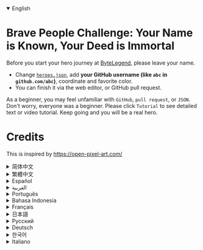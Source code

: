 <details open='true'>
<summary>English</summary>

# Brave People Challenge: Your Name is Known, Your Deed is Immortal

Before you start your hero journey at [ByteLegend](https://bytelegend.com), please leave your name.

- Change [`heroes.json`](https://github.com/ByteLegendQuest/remember-brave-people/blob/main/heroes.json), add **your GitHub username (like `abc` in `github.com/abc`)**, coordinate and favorite color.
- You can finish it via the web editor, or GitHub pull request.

As a beginner, you may feel unfamiliar with `GitHub`, `pull request`, or `JSON`.
Don't worry, everyone was a beginner. Please click `Tutorial` to see detailed
text or video tutorial. Keep going and you will be a real hero.

# Credits

This is inspired by https://open-pixel-art.com/
</details>
<details>
<summary>简体中文</summary>

# 勇士挑战：你的名字镌刻此处，你的功绩永世长存

在开始[字节传说](https://bytelegend.com)的英雄旅程之前，请留下你的名字。

- 修改[`heroes.json`](https://github.com/ByteLegendQuest/remember-brave-people/blob/main/heroes.json)，在里面加入你的**GitHub注册用户名(如`github.com/abc`里面的`abc`)**，坐标和喜欢的颜色。
- 你可以通过网页编辑器，或者GitHub pull request完成挑战。

作为初学者，您可能对`GitHub`, `pull request`, `JSON`这些概念十分陌生。没关系，每个人都曾是初学者。
请点击左侧的`教程`查看详细的文字或视频教程。坚持下去，你会成为真正的英雄。

# 致谢

本项目受 https://open-pixel-art.com/ 启发。
</details>
<details>
<summary>繁體中文</summary>

<h1>勇敢的人挑戰：你的名字是已知的，你的行為是不朽的</h1><p><a href="https://bytelegend.com" target="_blank">在字節傳奇</a>開始你的英雄之旅之前，請留下你的名字。</p><ul><li>更改<a href="https://github.com/ByteLegendQuest/remember-brave-people/blob/main/heroes.json" target="_blank"><code class="notranslate">heroes.json</code></a> ，添加<strong>您的 GitHub 用戶名（如<code class="notranslate">github.com/abc</code> <code class="notranslate">abc</code> ）</strong> ，坐標和喜歡的顏色。</li><li>您可以通過 Web 編輯器或 GitHub 拉取請求完成它。</li></ul><p>作為初學者，您可能對<code class="notranslate">GitHub</code> 、 <code class="notranslate">pull request</code>或<code class="notranslate">JSON</code>感到陌生。別擔心，每個人都是初學者。請點擊<code class="notranslate">Tutorial</code>查看詳細的文字或視頻教程。繼續前進，您將成為真正的英雄。</p><h1>學分</h1><p>這是受 https://open-pixel-art.com/ 啟發</p></details>
<details>
<summary>Español</summary>

<h1>Desafío de personas valientes: su nombre es conocido, su acción es inmortal</h1><p> Antes de comenzar su viaje de héroe en <a href="https://bytelegend.com" target="_blank">ByteLegend</a> , deje su nombre.</p><ul><li> Cambie <a href="https://github.com/ByteLegendQuest/remember-brave-people/blob/main/heroes.json" target="_blank"><code class="notranslate">heroes.json</code></a> , agregue <strong>su nombre de usuario de GitHub (como <code class="notranslate">abc</code> en <code class="notranslate">github.com/abc</code> )</strong> , coordine y color favorito.</li><li> Puede finalizarlo a través del editor web o la solicitud de extracción de GitHub.</li></ul><p> Como principiante, es posible que no se sienta familiarizado con <code class="notranslate">GitHub</code> , <code class="notranslate">pull request</code> o <code class="notranslate">JSON</code> . No se preocupe, todo el mundo era principiante. Haga clic en <code class="notranslate">Tutorial</code> para ver el texto detallado o el video tutorial. Sigue adelante y serás un verdadero héroe.</p><h1> Creditos</h1><p> Esto está inspirado en https://open-pixel-art.com/</p></details>
<details>
<summary>العربية</summary>

<h1 style=";text-align:right;direction:rtl">تحدي الأشخاص الشجعان: اسمك معروف ، فعلك خالد</h1><p style=";text-align:right;direction:rtl"> قبل أن تبدأ رحلتك البطل في <a href="https://bytelegend.com" target="_blank">ByteLegend</a> ، يرجى ترك اسمك.</p><ul style=";text-align:right;direction:rtl"><li style=";text-align:right;direction:rtl"> قم بتغيير <a href="https://github.com/ByteLegendQuest/remember-brave-people/blob/main/heroes.json" target="_blank"><code class="notranslate">heroes.json</code></a> ، وأضف <strong>اسم مستخدم GitHub الخاص بك (مثل <code class="notranslate">abc</code> في <code class="notranslate">github.com/abc</code> )</strong> ، وقم بالتنسيق واللون المفضل.</li><li style=";text-align:right;direction:rtl"> يمكنك الانتهاء منه عبر محرر الويب ، أو طلب سحب GitHub.</li></ul><p style=";text-align:right;direction:rtl"> كمبتدئ ، قد تشعر بأنك غير معتاد على <code class="notranslate">GitHub</code> أو <code class="notranslate">pull request</code> أو <code class="notranslate">JSON</code> . لا تقلق ، كان الجميع مبتدئين. الرجاء النقر فوق <code class="notranslate">Tutorial</code> لمشاهدة نص مفصل أو فيديو تعليمي. استمر وستكون بطلا حقيقيا.</p><h1 style=";text-align:right;direction:rtl"> الاعتمادات</h1><p style=";text-align:right;direction:rtl"> هذا مستوحى من https://open-pixel-art.com/</p></details>
<details>
<summary>Português</summary>

<h1>Desafio de Brave People: Seu nome é conhecido, sua ação é imortal</h1><p> Antes de iniciar sua jornada de herói em <a href="https://bytelegend.com" target="_blank">ByteLegend</a> , por favor, deixe seu nome.</p><ul><li> Altere <a href="https://github.com/ByteLegendQuest/remember-brave-people/blob/main/heroes.json" target="_blank"><code class="notranslate">heroes.json</code></a> , adicione <strong>seu nome de usuário GitHub (como <code class="notranslate">abc</code> em <code class="notranslate">github.com/abc</code> )</strong> , coordene e cor favorita.</li><li> Você pode finalizá-lo por meio do editor da web ou da solicitação de pull do GitHub.</li></ul><p> Como um iniciante, você pode não estar familiarizado com <code class="notranslate">GitHub</code> , <code class="notranslate">pull request</code> ou <code class="notranslate">JSON</code> . Não se preocupe, todo mundo era iniciante. Clique em <code class="notranslate">Tutorial</code> para ver o texto detalhado ou o tutorial em vídeo. Continue e você será um verdadeiro herói.</p><h1> Créditos</h1><p> Isso é inspirado em https://open-pixel-art.com/</p></details>
<details>
<summary>Bahasa Indonesia</summary>

<h1>Tantangan Orang Berani: Nama Anda Dikenal, Perbuatan Anda Abadi</h1><p> Sebelum Anda memulai perjalanan pahlawan Anda di <a href="https://bytelegend.com" target="_blank">ByteLegend</a> , silakan tinggalkan nama Anda.</p><ul><li> Ubah <a href="https://github.com/ByteLegendQuest/remember-brave-people/blob/main/heroes.json" target="_blank"><code class="notranslate">heroes.json</code></a> , tambahkan <strong>nama pengguna GitHub Anda (seperti <code class="notranslate">abc</code> di <code class="notranslate">github.com/abc</code> )</strong> , koordinat dan warna favorit.</li><li> Anda dapat menyelesaikannya melalui editor web, atau permintaan tarik GitHub.</li></ul><p> Sebagai pemula, Anda mungkin merasa asing dengan <code class="notranslate">GitHub</code> , <code class="notranslate">pull request</code> , atau <code class="notranslate">JSON</code> . Jangan khawatir, semua orang adalah pemula. Silahkan klik <code class="notranslate">Tutorial</code> untuk melihat teks atau video tutorial secara detail. Teruskan dan Anda akan menjadi pahlawan sejati.</p><h1> kredit</h1><p> Ini terinspirasi oleh https://open-pixel-art.com/</p></details>
<details>
<summary>Français</summary>

<h1>Brave People Challenge : votre nom est connu, votre action est immortelle</h1><p> Avant de commencer votre <a href="https://bytelegend.com" target="_blank">aventure de</a> héros chez ByteLegend, veuillez laisser votre nom.</p><ul><li> Changez <a href="https://github.com/ByteLegendQuest/remember-brave-people/blob/main/heroes.json" target="_blank"><code class="notranslate">heroes.json</code></a> , ajoutez <strong>votre nom d&#39;utilisateur GitHub (comme <code class="notranslate">abc</code> dans <code class="notranslate">github.com/abc</code> )</strong> , coordonnez et couleur préférée.</li><li> Vous pouvez le terminer via l&#39;éditeur Web ou la demande d&#39;extraction GitHub.</li></ul><p> En tant que débutant, vous ne vous sentirez peut-être pas familier avec <code class="notranslate">GitHub</code> , <code class="notranslate">pull request</code> ou <code class="notranslate">JSON</code> . Ne vous inquiétez pas, tout le monde était débutant. Veuillez cliquer sur <code class="notranslate">Tutorial</code> pour voir un texte détaillé ou un tutoriel vidéo. Continuez et vous serez un vrai héros.</p><h1> Crédits</h1><p> Ceci est inspiré de https://open-pixel-art.com/</p></details>
<details>
<summary>日本語</summary>

<h1>勇敢な人々の挑戦：あなたの名前は知られています、あなたの行為は不滅です</h1><p><a href="https://bytelegend.com" target="_blank">ByteLegend</a>でヒーローの旅を始める前に、名前を残してください。</p><ul><li> <a href="https://github.com/ByteLegendQuest/remember-brave-people/blob/main/heroes.json" target="_blank"><code class="notranslate">heroes.json</code></a>変更し<strong>、GitHubユーザー名（ <code class="notranslate">github.com/abc</code> <code class="notranslate">abc</code>など）</strong> 、座標、お気に入りの色を追加します。</li><li> WebエディターまたはGitHubプルリクエストを介して終了できます。</li></ul><p> <code class="notranslate">GitHub</code> 、 <code class="notranslate">pull request</code> 、または<code class="notranslate">JSON</code>慣れていないように感じるかもしれません。心配しないでください、誰もが初心者でした。詳細なテキストまたはビデオチュートリアルを表示するには、 <code class="notranslate">Tutorial</code> ]をクリックしてください。続ければ、あなたは本当のヒーローになります。</p><h1>クレジット</h1><p>これはhttps://open-pixel-art.com/に触発されています</p></details>
<details>
<summary>Русский</summary>

<h1>Вызов отважных людей: ваше имя известно, ваш поступок бессмертен</h1><p> Прежде чем вы начнете свое путешествие по герою в <a href="https://bytelegend.com" target="_blank">ByteLegend</a> , пожалуйста, оставьте свое имя.</p><ul><li> Измените <a href="https://github.com/ByteLegendQuest/remember-brave-people/blob/main/heroes.json" target="_blank"><code class="notranslate">heroes.json</code></a> , добавьте <strong>свое имя пользователя GitHub (например, <code class="notranslate">abc</code> в <code class="notranslate">github.com/abc</code> )</strong> , координаты и любимый цвет.</li><li> Вы можете завершить его через веб-редактор или запрос на перенос на GitHub.</li></ul><p> Как новичок, вы можете почувствовать себя незнакомым с <code class="notranslate">GitHub</code> , <code class="notranslate">pull request</code> <code class="notranslate">JSON</code> или JSON. Не волнуйтесь, все были новичками. Нажмите « <code class="notranslate">Tutorial</code> чтобы просмотреть подробный текст или видео-руководство. Продолжай, и ты станешь настоящим героем.</p><h1> Кредиты</h1><p> Это вдохновлено https://open-pixel-art.com/</p></details>
<details>
<summary>Deutsch</summary>

<h1>Brave People Challenge: Dein Name ist bekannt, deine Tat ist unsterblich</h1><p> Bevor Sie Ihre Heldenreise bei <a href="https://bytelegend.com" target="_blank">ByteLegend beginnen</a> , hinterlassen Sie bitte Ihren Namen.</p><ul><li> Ändern Sie <a href="https://github.com/ByteLegendQuest/remember-brave-people/blob/main/heroes.json" target="_blank"><code class="notranslate">heroes.json</code></a> , fügen Sie <strong>Ihren GitHub-Benutzernamen hinzu (wie <code class="notranslate">abc</code> in <code class="notranslate">github.com/abc</code> )</strong> , koordinieren Sie und Ihre Lieblingsfarbe.</li><li> Sie können es über den Webeditor oder einen GitHub-Pull-Request abschließen.</li></ul><p> Als Anfänger fühlen Sie sich möglicherweise mit <code class="notranslate">GitHub</code> , <code class="notranslate">pull request</code> oder <code class="notranslate">JSON</code> nicht vertraut. Keine Sorge, alle waren Anfänger. Klicken Sie auf <code class="notranslate">Tutorial</code> , um detaillierte Text- oder Video-Tutorials anzuzeigen. Mach weiter so und du wirst ein echter Held.</p><h1> Credits</h1><p> Dies ist inspiriert von https://open-pixel-art.com/</p></details>
<details>
<summary>한국어</summary>

<h1>용감한 사람들 챌린지: 당신의 이름은 알려져 있고, 당신의 행위는 영원합니다</h1><p> <a href="https://bytelegend.com" target="_blank">ByteLegend</a> 에서 영웅의 여정을 시작하기 전에 이름을 남겨주세요.</p><ul><li> <a href="https://github.com/ByteLegendQuest/remember-brave-people/blob/main/heroes.json" target="_blank"><code class="notranslate">heroes.json</code></a> 변경하고 <strong>GitHub 사용자 이름(예: <code class="notranslate">github.com/abc</code> <code class="notranslate">abc</code> )</strong> , 좌표 및 좋아하는 색상을 추가합니다.</li><li> 웹 편집기 또는 GitHub pull 요청을 통해 완료할 수 있습니다.</li></ul><p> <code class="notranslate">GitHub</code> , <code class="notranslate">pull request</code> 또는 <code class="notranslate">JSON</code> 익숙하지 않을 수 있습니다. 걱정 마세요. 모두가 초보자였습니다. 자세한 텍스트 또는 비디오 <code class="notranslate">Tutorial</code> 를 보려면 자습서를 클릭하십시오. 계속하면 진정한 영웅이 될 것입니다.</p><h1> 크레딧</h1><p> 이것은 https://open-pixel-art.com/에서 영감을 받았습니다.</p></details>
<details>
<summary>Italiano</summary>

<h1>Sfida delle persone coraggiose: il tuo nome è noto, la tua azione è immortale</h1><p> Prima di iniziare il tuo viaggio da eroe su <a href="https://bytelegend.com" target="_blank">ByteLegend</a> , lascia il tuo nome.</p><ul><li> Cambia <a href="https://github.com/ByteLegendQuest/remember-brave-people/blob/main/heroes.json" target="_blank"><code class="notranslate">heroes.json</code></a> , aggiungi il <strong>tuo nome utente GitHub (come <code class="notranslate">abc</code> in <code class="notranslate">github.com/abc</code> )</strong> , coordinate e colore preferito.</li><li> Puoi completarlo tramite l&#39;editor web o la richiesta pull di GitHub.</li></ul><p> Come principiante, potresti non avere familiarità con <code class="notranslate">GitHub</code> , <code class="notranslate">pull request</code> o <code class="notranslate">JSON</code> . Non preoccuparti, tutti erano principianti. Fare clic su <code class="notranslate">Tutorial</code> per visualizzare un testo dettagliato o un video tutorial. Continua e sarai un vero eroe.</p><h1> Crediti</h1><p> Questo è ispirato da https://open-pixel-art.com/</p></details>